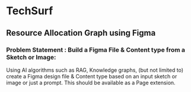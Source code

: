 # TechSurf

## Resource Allocation Graph using Figma

### Problem Statement : Build a Figma File & Content type from a Sketch or Image:
Using AI algorithms such as RAG, Knowledge graphs, (but not limited to) create a Figma design file & Content type based on an input sketch or image or just a prompt. This should be available as a Page extension.
